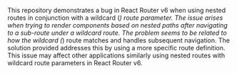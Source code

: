 This repository demonstrates a bug in React Router v6 when using nested routes in conjunction with a wildcard (*) route parameter. The issue arises when trying to render components based on nested paths after navigating to a sub-route under a wildcard route.  The problem seems to be related to how the wildcard (*) route matches and handles subsequent navigation.  The solution provided addresses this by using a more specific route definition.  This issue may affect other applications similarly using nested routes with wildcard route parameters in React Router v6.